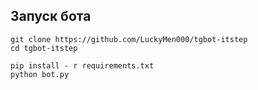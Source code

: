 ## Запуск бота 

```
git clone https://github.com/LuckyMen000/tgbot-itstep
cd tgbot-itstep
```

```
pip install - r requirements.txt
python bot.py
```
